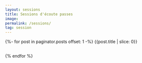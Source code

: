```yaml
---
layout: sessions
title: Sessions d'écoute passes
image: 
permalink: /sessions/
tag: session
---
```


<div class="container">
	<div class="row">
    	{%- for post in paginator.posts offset: 1 -%}
        <span class="image-overlay-text">{{post.title | slice: 0}}</span>
        <h2 class="article-title"><a href="{{ post.url | prepend: site.baseurl }}"></a></h2>
        {% endfor %}
    </div>
</div>    

<!-- <div class="container">
	<div class="row">
	{% if site.posts.size > 0 %}
		{%- for post in paginator.posts -%}
		{% if forloop.index <= 1 %}
		<div class="col col-12">
			<article class="article-first">
				<div class="article-image-first" style="background-image: url({{"/img/" | prepend: site.baseurl | append : post.image}})">
					<div class="article-content-first">
						<div class="article-tag">
						{% if post.tags.size >= 1 %}
							{% for tag in post.tags %}
							<a href="{{ site.baseurl }}/tags#{{tag}}" class="tag">{{ tag }}</a>
							{% endfor %}
						{% else %} {% endif %}
						</div>
						<h2 class="article-title"><a href="{{ post.url | prepend: site.baseurl }}"></a></h2>
						<p class="article-excerpt">{% if post.description %}{{ post.description | strip_html | truncate: 163 }}{% else %}{{ post.content | strip_html | truncate: 163 }}{% endif %}</p>
					</div>
				</div>
			</article> 
		</div>
		{% endif %}

		{% endfor %}
	{% endif %} -->
	
